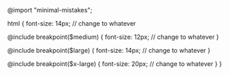 @import "minimal-mistakes";

html {
  font-size: 14px; // change to whatever

  @include breakpoint($medium) {
    font-size: 12px; // change to whatever
  }

  @include breakpoint($large) {
    font-size: 14px; // change to whatever
  }

  @include breakpoint($x-large) {
    font-size: 20px; // change to whatever
  }
}